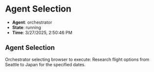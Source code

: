 # Agent Selection

- **Agent**: orchestrator
- **State**: running
- **Time**: 3/27/2025, 2:50:46 PM

## Agent Selection

Orchestrator selecting browser to execute: Research flight options from Seattle to Japan for the specified dates.

